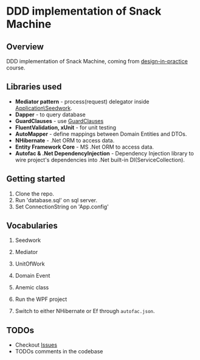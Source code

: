 

# DDD implementation of Snack Machine

## Overview

DDD implementation of Snack Machine, coming from [design-in-practice](https://app.pluralsight.com/library/courses/domain-driven-design-in-practice/) course.


## Libraries used

* **Mediator pattern** - process(request) delegator inside [Application\Seedwork](https://github.com/bahmani00/SnackMachine/tree/master/SnackMachineApp.Application/Seedwork).
* **Dapper** - to query database
* **GuardClauses** - use [GuardClauses](https://github.com/ardalis/GuardClauses)
* **FluentValidation, xUnit** - for unit testing
* **AutoMapper** - define mappings between Domain Entities and DTOs.
* **NHibernate** - .Net ORM to access data.
* **Entity Framework Core** - MS .Net ORM to access data.
* **Autofac & .Net DependencyInjection** - Dependency Injection library to wire project's dependencies into .Net built-in DI(ServiceCollection).

## Getting started

1. Clone the repo.
2. Run 'database.sql' on sql server.
3. Set ConnectionString on 'App.config'

## Vocabularies

1. Seedwork
2. Mediator
3. UnitOfWork
4. Domain Event
5. Anemic class


3. Run the WPF project
4. Switch to either NHibernate or Ef through `autofac.json`.

## TODOs

* Checkout [Issues](https://github.com/bahmani00/SnackMachine/issues)
* TODOs comments in the codebase

